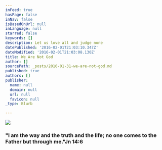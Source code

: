 ```yaml
---
inFeed: true
hasPage: false
inNav: false
isBasedOnUrl: null
inLanguage: null
starred: false
keywords: []
description: Let us love all and judge none
datePublished: '2016-02-01T21:03:10.347Z'
dateModified: '2016-02-01T21:03:08.130Z'
title: We Are Not God
author: []
sourcePath: _posts/2016-01-31-we-are-not-god.md
published: true
authors: []
publisher:
  name: null
  domain: null
  url: null
  favicon: null
_type: Blurb

---
```

![](https://the-grid-user-content.s3-us-west-2.amazonaws.com/43f38942-99c6-4b9a-8c13-6897cef56c7a.jpg)

### "I am the way and the truth and the life; no one comes to the Father but through me."Jn 14:6
